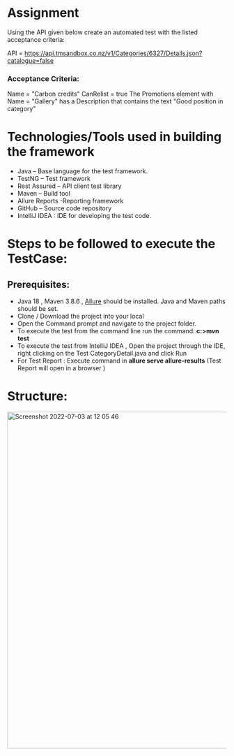 # Assignment
Using the API given below create an automated test with the listed acceptance criteria:

API = https://api.tmsandbox.co.nz/v1/Categories/6327/Details.json?catalogue=false

### Acceptance Criteria:
Name = "Carbon credits"
CanRelist = true
The Promotions element with Name = "Gallery" has a Description that contains the text "Good position in category"

# Technologies/Tools used in building the framework
* Java – Base language for the test framework.
* TestNG – Test framework
* Rest Assured – API client test library
* Maven – Build tool
* Allure Reports -Reporting framework
* GitHub – Source code repository
* IntelliJ IDEA : IDE for developing the test code. 


# Steps to be followed to execute the TestCase:

## Prerequisites:
* Java 18 , Maven 3.8.6 , [Allure](https://docs.qameta.io/allure) should be installed. Java and Maven paths should be set.
* Clone / Download the project into your local
* Open the Command prompt and navigate to the project folder.
* To execute the test from the command line run the command: **c:\>mvn test** 
* To execute the test from IntelliJ IDEA , Open the project through the IDE, right clicking on the Test CategoryDetail.java and click Run 
* For Test Report : Execute command in **allure serve allure-results** (Test Report will open in a browser )



# Structure:
<img width="771" alt="Screenshot 2022-07-03 at 12 05 46" src="https://user-images.githubusercontent.com/30390455/177028167-bd30bd9b-115a-49df-86fd-4bef61400053.png">
